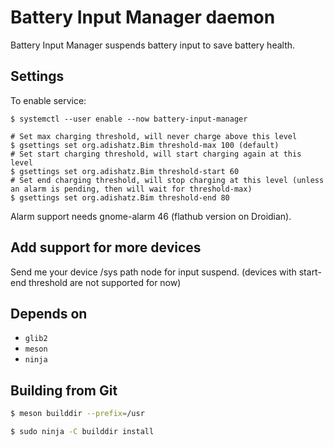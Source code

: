 # Battery Input Manager daemon

Battery Input Manager suspends battery input to save battery health.

## Settings ##

To enable service:

`$ systemctl --user enable --now battery-input-manager`

```
# Set max charging threshold, will never charge above this level
$ gsettings set org.adishatz.Bim threshold-max 100 (default)
# Set start charging threshold, will start charging again at this level
$ gsettings set org.adishatz.Bim threshold-start 60
# Set end charging threshold, will stop charging at this level (unless an alarm is pending, then will wait for threshold-max)
$ gsettings set org.adishatz.Bim threshold-end 80
```

Alarm support needs gnome-alarm 46 (flathub version on Droidian).

## Add support for more devices ##

Send me your device /sys path node for input suspend. (devices with start-end threshold are not supported for now)

## Depends on

- `glib2`
- `meson`
- `ninja`

## Building from Git

```bash
$ meson builddir --prefix=/usr

$ sudo ninja -C builddir install
```
